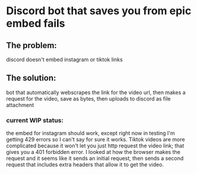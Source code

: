 # Discord bot that saves you from epic embed fails

## The problem: 
discord doesn't embed instagram or tiktok links
## The solution: 
bot that automatically webscrapes the link for the video url, then makes a request for the video, save as bytes, then uploads to discord as file attachment 

### current WIP status:
the embed for instagram should work, except right now in testing I'm getting 429 errors so I can't say for sure it works. Tiktok videos are more complicated because it won't let you just http request the video link; that gives you a 401 forbidden error. I looked at how the browser makes the request and it seems like it sends an initial request, then sends a second request that includes extra headers that allow it to get the video.